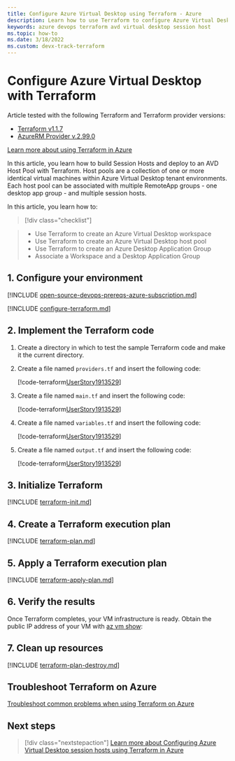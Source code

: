 ```yaml
---
title: Configure Azure Virtual Desktop using Terraform - Azure
description: Learn how to use Terraform to configure Azure Virtual Desktop with Terraform
keywords: azure devops terraform avd virtual desktop session host
ms.topic: how-to
ms.date: 3/18/2022
ms.custom: devx-track-terraform
---
```


# Configure Azure Virtual Desktop with Terraform

Article tested with the following Terraform and Terraform provider versions:

- [Terraform v1.1.7](https://releases.hashicorp.com/terraform/)
- [AzureRM Provider v.2.99.0](https://registry.terraform.io/providers/hashicorp/azurerm/latest/docs)

[Learn more about using Terraform in Azure](/azure/terraform)

In this article, you learn how to build Session Hosts and deploy to an AVD Host Pool with Terraform. Host pools are a collection of one or more identical virtual machines within Azure Virtual Desktop tenant environments. Each host pool can be associated with multiple RemoteApp groups - one desktop app group - and multiple session hosts.

In this article, you learn how to:
> [!div class="checklist"]

> * Use Terraform to create an Azure Virtual Desktop workspace
> * Use Terraform to create an Azure Virtual Desktop host pool
> * Use Terraform to create an Azure Desktop Application Group
> * Associate a Workspace and a Desktop Application Group

## 1. Configure your environment

[!INCLUDE [open-source-devops-prereqs-azure-subscription.md](../includes/open-source-devops-prereqs-azure-subscription.md)]

[!INCLUDE [configure-terraform.md](includes/configure-terraform.md)]

## 2. Implement the Terraform code

1. Create a directory in which to test the sample Terraform code and make it the current directory.

1. Create a file named `providers.tf` and insert the following code:

    [!code-terraform[UserStory1913529](../../terraform_samples/quickstart/101-azure-virtual-desktop-create/providers.tf)]

1. Create a file named `main.tf` and insert the following code:

    [!code-terraform[UserStory1913529](../../terraform_samples/quickstart/101-azure-virtual-desktop-create/main.tf)]

1. Create a file named `variables.tf` and insert the following code:

    [!code-terraform[UserStory1913529](../../terraform_samples/quickstart/101-azure-virtual-desktop-create/variables.tf)]

1. Create a file named `output.tf` and insert the following code:

    [!code-terraform[UserStory1913529](../../terraform_samples/quickstart/101-azure-virtual-desktop-create/output.tf)]

## 3. Initialize Terraform

[!INCLUDE [terraform-init.md](includes/terraform-init.md)]

## 4. Create a Terraform execution plan

[!INCLUDE [terraform-plan.md](includes/terraform-plan.md)]

## 5. Apply a Terraform execution plan

[!INCLUDE [terraform-apply-plan.md](includes/terraform-apply-plan.md)]

## 6. Verify the results

Once Terraform completes, your VM infrastructure is ready. Obtain the public IP address of your VM with [az vm show](/cli/azure/vm#az_vm_show):

## 7. Clean up resources

[!INCLUDE [terraform-plan-destroy.md](includes/terraform-plan-destroy.md)]

## Troubleshoot Terraform on Azure

[Troubleshoot common problems when using Terraform on Azure](troubleshoot.md)

## Next steps

> [!div class="nextstepaction"]
> [Learn more about Configuring Azure Virtual Desktop session hosts using Terraform in Azure](/articles/terraform/create-avd-session-host.md)
